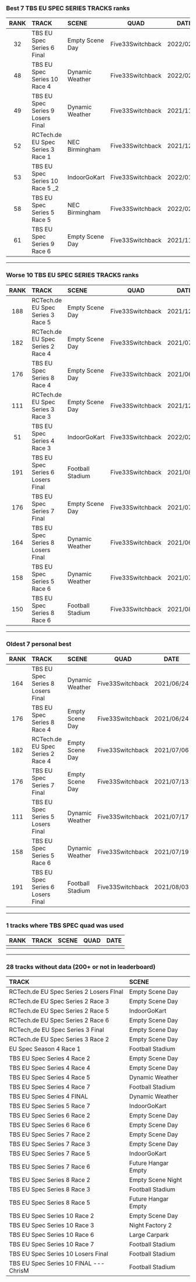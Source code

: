 ### Best 7 TBS EU SPEC SERIES TRACKS ranks
|RANK|TRACK|SCENE|QUAD|DATE|
|:---:|:---|:---|:---:|:---:|
|32|TBS EU Spec Series 6 Final|Empty Scene Day|Five33Switchback|2022/02/10|
|48|TBS EU Spec Series 10 Race 4|Dynamic Weather|Five33Switchback|2022/02/08|
|49|TBS EU Spec Series 9 Losers Final|Dynamic Weather|Five33Switchback|2021/11/16|
|52|RCTech.de EU Spec Series 3 Race 1|NEC Birmingham|Five33Switchback|2021/12/13|
|53|TBS EU Spec Series 10 Race 5 _2|IndoorGoKart|Five33Switchback|2022/01/27|
|58|TBS EU Spec Series 5 Race 5|NEC Birmingham|Five33Switchback|2022/02/14|
|61|TBS EU Spec Series 9 Race 6|Empty Scene Day|Five33Switchback|2021/11/16|
---
### Worse 10 TBS EU SPEC SERIES TRACKS ranks
|RANK|TRACK|SCENE|QUAD|DATE|
|:---:|:---|:---|:---:|:---:|
|188|RCTech.de EU Spec Series 3 Race 5|Empty Scene Day|Five33Switchback|2021/12/13|
|182|RCTech.de EU Spec Series 2 Race 4|Empty Scene Day|Five33Switchback|2021/07/06|
|176|TBS EU Spec Series 8 Race 4|Empty Scene Day|Five33Switchback|2021/06/24|
|111|RCTech.de EU Spec Series 3 Race 3|Empty Scene Day|Five33Switchback|2021/12/14|
|51|TBS EU Spec Series 4 Race 3|IndoorGoKart|Five33Switchback|2022/02/16|
|191|TBS EU Spec Series 6 Losers Final|Football Stadium|Five33Switchback|2021/08/03|
|176|TBS EU Spec Series 7 Final|Empty Scene Day|Five33Switchback|2021/07/13|
|164|TBS EU Spec Series 8 Losers Final|Dynamic Weather|Five33Switchback|2021/06/24|
|158|TBS EU Spec Series 5 Race 6|Dynamic Weather|Five33Switchback|2021/07/19|
|150|TBS EU Spec Series 8 Race 6|Football Stadium|Five33Switchback|2021/08/09|
---
### Oldest 7 personal best
|RANK|TRACK|SCENE|QUAD|DATE|
|:---:|:---|:---|:---:|:---:|
|164|TBS EU Spec Series 8 Losers Final|Dynamic Weather|Five33Switchback|2021/06/24|
|176|TBS EU Spec Series 8 Race 4|Empty Scene Day|Five33Switchback|2021/06/24|
|182|RCTech.de EU Spec Series 2 Race 4|Empty Scene Day|Five33Switchback|2021/07/06|
|176|TBS EU Spec Series 7 Final|Empty Scene Day|Five33Switchback|2021/07/13|
|111|TBS EU Spec Series 5 Losers Final|Dynamic Weather|Five33Switchback|2021/07/17|
|158|TBS EU Spec Series 5 Race 6|Dynamic Weather|Five33Switchback|2021/07/19|
|191|TBS EU Spec Series 6 Losers Final|Football Stadium|Five33Switchback|2021/08/03|
---
### 1 tracks where TBS SPEC quad was used
|RANK|TRACK|SCENE|QUAD|DATE|
|:---:|:---|:---|:---:|:---:|
||||||
---
### 28 tracks without data (200+ or not in leaderboard)
|TRACK|SCENE|
|:---|:---|
|RCTech.de EU Spec Series 2 Losers FInal|Empty Scene Day|
|RCTech.de EU Spec Series 2 Race 3|Empty Scene Day|
|RCTech.de EU Spec Series 2 Race 5|IndoorGoKart|
|RCTech.de EU Spec Series 2 Race 6|Empty Scene Day|
|RCTech_de EU Spec Series 3 Final|Empty Scene Day|
|RCTech.de EU Spec Series 3 Race 2|Empty Scene Day|
|EU Spec Season 4 Race 1|Football Stadium|
|TBS EU Spec Series 4 Race 2|Empty Scene Day|
|TBS EU Spec Series 4 Race 4|Empty Scene Day|
|TBS EU Spec Series 4 Race 5|Dynamic Weather|
|TBS EU Spec Series 4 Race 7|Football Stadium|
|TBS EU Spec Series 4 FINAL|Dynamic Weather|
|TBS EU Spec Series 5 Race 7|IndoorGoKart|
|TBS EU Spec Series 6 Race 2|Empty Scene Day|
|TBS EU Spec Series 6 Race 6|Empty Scene Day|
|TBS EU Spec Series 7 Race 2|Empty Scene Day|
|TBS EU Spec Series 7 Race 3|Empty Scene Day|
|TBS EU Spec Series 7 Race 5|IndoorGoKart|
|TBS EU Spec Series 7 Race 6|Future Hangar Empty|
|TBS EU Spec Series 8 Race 2|Empty Scene Night|
|TBS EU Spec Series 8 Race 3|Football Stadium|
|TBS EU Spec Series 8 Race 5|Future Hangar Empty|
|TBS EU Spec Series 10 Race 2|Empty Scene Day|
|TBS EU Spec Series 10 Race 3|Night Factory 2|
|TBS EU Spec Series 10 Race 6|Large Carpark|
|TBS EU Spec Series 10 Race 7|Football Stadium|
|TBS EU Spec Series 10 Losers Final|Football Stadium|
|TBS EU Spec Series 10 FINAL --- ChrisM|Football Stadium|
